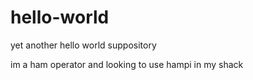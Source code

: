# hello-world
yet another hello world suppository

im a ham operator and looking to use hampi in my shack
